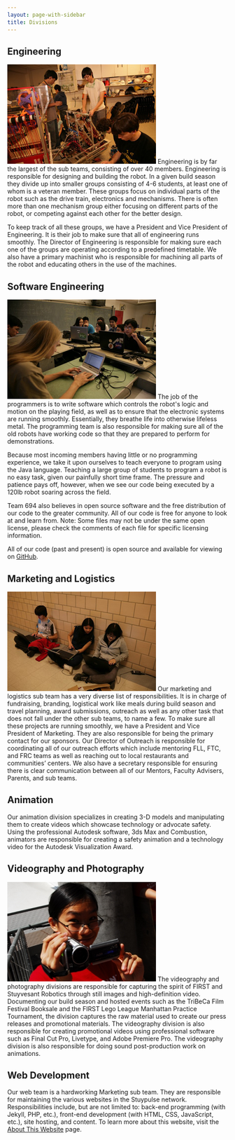 ```yaml
---
layout: page-with-sidebar
title: Divisions
---
```

## Engineering
<img class="photo-right" src="/img/divisions/engineering2012.jpg" alt="Engineering">
Engineering is by far the largest of the sub teams, consisting of over 40 members. Engineering is responsible for designing and building the robot. In a given build season they divide up into smaller groups consisting of 4-6 students, at least one of whom is a veteran member. These groups focus on individual parts of the robot such as the drive train, electronics and mechanisms. There is often more than one mechanism group either focusing on different parts of the robot, or competing against each other for the better design.

To keep track of all these groups, we have a President and Vice President of Engineering. It is their job to make sure that all of engineering runs smoothly. The Director of Engineering is responsible for making sure each one of the groups are operating according to a predefined timetable. We also have a primary machinist who is responsible for machining all parts of the robot and educating others in the use of the machines.
 
## Software Engineering
<img class="photo-right" src="/img/divisions/softwareengineering2012.jpg" alt="Software Engineering">
The job of the programmers is to write software which controls the robot's logic and motion on the playing field, as well as to ensure that the electronic systems are running smoothly. Essentially, they breathe life into otherwise lifeless metal. The programming team is also responsible for making sure all of the old robots have working code so that they are prepared to perform for demonstrations.

Because most incoming members having little or no programming experience, we take it upon ourselves to teach everyone to program using the Java language. Teaching a large group of students to program a robot is no easy task, given our painfully short time frame. The pressure and patience pays off, however, when we see our code being executed by a 120lb robot soaring across the field.

Team 694 also believes in open source software and the free distribution of our code to the greater community. All of our code is free for anyone to look at and learn from. Note: Some files may not be under the same open license, please check the comments of each file for specific licensing information.

All of our code (past and present) is open source and available for viewing on [GitHub](https://github.com/prog694).

## Marketing and Logistics
<img class="photo-right" src="/img/divisions/marketing2012.jpg" alt="Marketing and Logistics">
Our marketing and logistics sub team has a very diverse list of responsibilities. It is in charge of  fundraising, branding, logistical work like meals during build season and travel planning, award submissions, outreach as well as any other task that does not fall under the other sub teams, to name a few. To make sure all these projects are running smoothly, we have a President and Vice President of Marketing. They are also responsible for being the primary contact for our sponsors. Our Director of Outreach is responsible for coordinating all of our outreach efforts which include mentoring FLL, FTC, and FRC teams as well as reaching out to local restaurants and communities’ centers. We also have a secretary responsible for ensuring there is clear communication between all of our Mentors, Faculty Advisers, Parents, and sub teams.

## Animation
Our animation division specializes in creating 3-D models and manipulating them to create videos which showcase technology or advocate safety. Using the professional Autodesk software, 3ds Max and Combustion, animators are responsible for creating a safety animation and a technology video for the Autodesk Visualization Award.

## Videography and Photography
<img class="photo-right" src="/img/divisions/video.jpg" alt="Videography and Photography">
The videography and photography divisions are responsible for capturing the spirit of FIRST and Stuyvesant Robotics through still images and high-definition video. Documenting our build season and hosted events such as the TriBeCa Film Festival Booksale and the FIRST Lego League Manhattan Practice Tournament, the division captures the raw material used to create our press releases and promotional materials. The videography division is also responsible for creating promotional videos using professional software such as Final Cut Pro, Livetype, and Adobe Premiere Pro. The videography division is also responsible for doing sound post-production work on animations.

## Web Development
Our web team is a hardworking Marketing sub team. They are responsible for maintaining the various websites in the Stuypulse network. Responsibilities include, but are not limited to: back-end programming (with Jekyll, PHP, etc.), front-end development (with HTML, CSS, JavaScript, etc.), site hosting, and content. To learn more about this website, visit the [About This Website](/about/website/) page.
